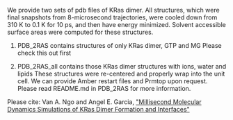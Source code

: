 We provide two sets of pdb files of KRas dimer. 
All structures, which were final snapshots from 8-microsecond trajectories, were cooled down from 310 K to 0.1 K for 10 ps, and then have energy minimized.
Solvent accessible surface areas were computed for these structures.
1. PDB_2RAS contains structures of only KRas dimer, GTP and MG
Please check this out first

2. PDB_2RAS_all contains those KRas dimer structures with ions, water and lipids
These structures were re-centered and properly wrap into the unit cell.
We can provide Amber restart files and Prmtop upon request.
Please read README.md in PDB_2RAS for more information.

Please cite: Van A. Ngo and Angel E. Garcia, ["Millisecond Molecular Dynamics Simulations of KRas Dimer Formation and Interfaces"](https://doi.org/10.1016/j.bpj.2022.04.026) 
